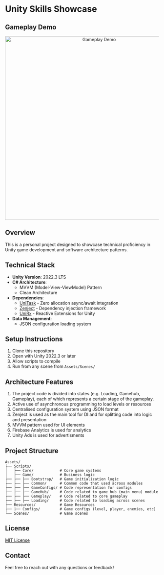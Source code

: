 # Unity Skills Showcase

## Gameplay Demo

<p align="center">
  <img src="Repository/gameplay.gif" alt="Gameplay Demo" width="600">
</p>

## Overview

This is a personal project designed to showcase technical proficiency in Unity game development and software architecture patterns.

## Technical Stack

- **Unity Version**: 2022.3 LTS
- **C# Architecture**:
  - MVVM (Model-View-ViewModel) Pattern
  - Clean Architecture
- **Dependencies**:
  - [UniTask](https://github.com/Cysharp/UniTask) - Zero allocation async/await integration
  - [Zenject](https://github.com/modesttree/Zenject) - Dependency injection framework
  - [UniRx](https://github.com/neuecc/UniRx) - Reactive Extensions for Unity
- **Data Management**:
  - JSON configuration loading system

## Setup Instructions

1. Clone this repository
2. Open with Unity 2022.3 or later
3. Allow scripts to compile
4. Run from any scene from `Assets/Scenes/`

## Architecture Features

1. The project code is divided into states (e.g. Loading, Gamehub, Gameplay), each of which represents a certain stage of the gameplay.  
2. Active use of asynchronous programming to load levels or resources
3. Centralised configuration system using JSON format
4. Zenject is used as the main tool for DI and for splitting code into logic and presentation
5. MVVM pattern used for UI elements
6. Firebase Analytics is used for analytics
7. Unity Ads is used for advertisments


## Project Structure

```
Assets/
├── Scripts/
│   ├── Core/            # Core game systems
│   ├── Game/            # Business logic
├── ├── ├── Bootstrap/   # Game initialization logic
├── ├── ├── Common/      # Common code that used across modules
├── ├── ├── GameConfigs/ # Code representation for configs
├── ├── ├── GameHub/     # Code related to game hub (main menu) module
├── ├── ├── Gameplay/    # Code related to core gameplay
├── ├── ├── Loading/     # Code related to loading across scenes
├── Resources/           # Game Resources
├── ├── Configs/         # Game configs (level, player, enemies, etc)
└── Scenes/              # Game scenes
```

## License

[MIT License](LICENSE)

## Contact

Feel free to reach out with any questions or feedback!